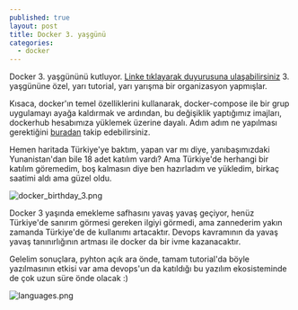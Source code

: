 ```yaml
---
published: true
layout: post
title: Docker 3. yaşgünü
categories: 
  - docker
---
```


Docker 3. yaşgününü kutluyor. [Linke tıklayarak duyurusuna ulaşabilirsiniz](https://blog.docker.com/2016/03/docker-birthday-3-thanks-all/) 3. yaşgününe özel, yarı tutorial, yarı yarışma bir organizasyon yapmışlar.

Kısaca, docker'ın temel özelliklerini kullanarak, docker-compose ile bir grup uygulamayı ayağa kaldırmak ve ardından, bu değişiklik yaptığımız imajları, dockerhub hesabımıza yüklemek üzerine dayalı. Adım adım ne yapılması gerektiğini [buradan](https://github.com/docker/docker-birthday-3/blob/master/tutorial.md) takip edebilirsiniz.

Hemen haritada Türkiye'ye baktım, yapan var mı diye, yanıbaşımızdaki Yunanistan'dan bile 18 adet katılım vardı? Ama Türkiye'de herhangi bir katılım göremedim, boş kalmasın diye ben hazırladım ve yükledim, birkaç saatimi aldı ama güzel oldu. 

![docker_birthday_3.png]({{site.baseurl}}/images/docker_birthday_3.png)

Docker 3 yaşında emekleme safhasını yavaş yavaş geçiyor, henüz Türkiye'de sanırım görmesi gereken ilgiyi görmedi, ama zannederim yakın zamanda Türkiye'de de kullanımı artacaktır. Devops kavramının da yavaş yavaş tanınırlığının artması ile docker da bir ivme kazanacaktır.

Gelelim sonuçlara, pyhton açık ara önde, tamam tutorial'da böyle yazılmasının etkisi var ama devops'un da katıldığı bu yazılım ekosisteminde de çok uzun süre önde olacak :)

![languages.png]({{site.baseurl}}/images/languages.png)
